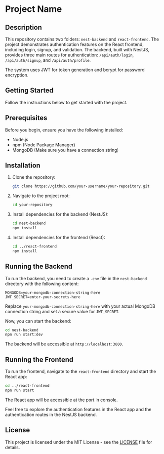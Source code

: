 # Project Name

## Description

This repository contains two folders: `nest-backend` and `react-frontend`. The project demonstrates authentication features on the React frontend, including login, signup, and validation. The backend, built with NestJS, provides three main routes for authentication: `/api/auth/login`, `/api/auth/signup`, and `/api/auth/profile`.

The system uses JWT for token generation and bcrypt for password encryption.

## Getting Started

Follow the instructions below to get started with the project.

## Prerequisites

Before you begin, ensure you have the following installed:

- Node.js
- npm (Node Package Manager)
- MongoDB (Make sure you have a connection string)

## Installation

1. Clone the repository:

   ```bash
   git clone https://github.com/your-username/your-repository.git
   ```

2. Navigate to the project root:

   ```bash
   cd your-repository
   ```

3. Install dependencies for the backend (NestJS):

   ```bash
   cd nest-backend
   npm install
   ```

4. Install dependencies for the frontend (React):

   ```bash
   cd ../react-frontend
   npm install
   ```

## Running the Backend

To run the backend, you need to create a `.env` file in the `nest-backend` directory with the following content:

```env
MONGODB=your-mongodb-connection-string-here
JWT_SECRET=enter-your-secrets-here
```

Replace `your-mongodb-connection-string-here` with your actual MongoDB connection string and set a secure value for `JWT_SECRET`.

Now, you can start the backend:

```bash
cd nest-backend
npm run start:dev
```

The backend will be accessible at `http://localhost:3000`.

## Running the Frontend

To run the frontend, navigate to the `react-frontend` directory and start the React app:

```bash
cd ../react-frontend
npm run start
```

The React app will be accessible at the port in console.

Feel free to explore the authentication features in the React app and the authentication routes in the NestJS backend.

## License

This project is licensed under the MIT License - see the [LICENSE](LICENSE) file for details.